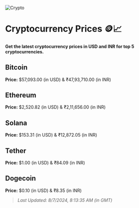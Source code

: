 
![Crypto](https://www.techguide.com.au/wp-content/uploads/2020/11/crypto3.jpeg)

# Cryptocurrency Prices 🪙📈

#### Get the latest cryptocurrency prices in USD and INR for top 5 cryptocurrencies.

## Bitcoin

**Price:** $57,093.00 (in USD) & ₹47,93,710.00 (in INR)

## Ethereum

**Price:** $2,520.82 (in USD) & ₹2,11,656.00 (in INR)

## Solana

**Price:** $153.31 (in USD) & ₹12,872.05 (in INR)

## Tether

**Price:** $1.00 (in USD) & ₹84.09 (in INR)

## Dogecoin

**Price:** $0.10 (in USD) & ₹8.35 (in INR)

> _Last Updated: 8/7/2024, 8:13:35 AM (in GMT)_
